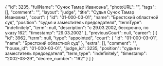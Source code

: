 {
    "id": 3235,
    "fullName": "Сучок Тамар Ивановна",
    "photoURL": "",
    "tags": [],
    "comment": "",
    "layout": "judge",
    "title": "Судья Сучок Тамар Ивановна",
    "court": {
        "id": "01-000-03-01",
        "name": "Брестский областной суд",
        "position": "судья и заместитель председателя",
        "termType": "indefinitely",
        "term": null,
        "description": "c 29.03.2002, бессрочно, по указу 162",
        "timestamp": "29.03.2002"
    },
    "previousCourt": null,
    "career": [
        {
            "id": 3962,
            "term": null,
            "type": "appointed",
            "court": {
                "id": "01-000-03-01",
                "name": "Брестский областной суд"
            },
            "extra": [],
            "comment": "",
            "house_id": "01-000-03-01",
            "judge_id": 3235,
            "position": "судья и заместитель председателя",
            "term_type": "indefinitely",
            "timestamp": "2002-03-29",
            "decree_number": "162"
        }
    ]
}
